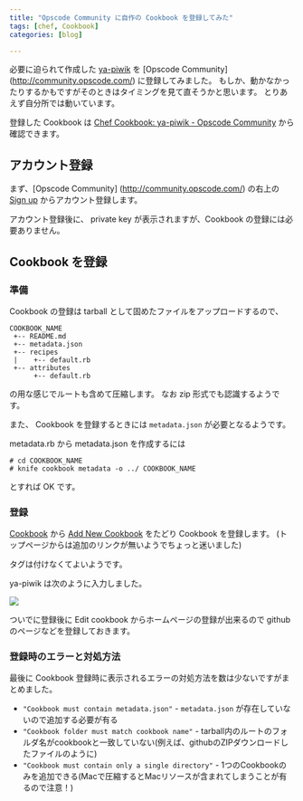 ```yaml
---
title: "Opscode Community に自作の Cookbook を登録してみた"
tags: [chef, Cookbook]
categories: [blog]

---
```


必要に迫られて作成した [ya-piwik][1] を \[Opscode Community\] (http://community.opscode.com/) に登録してみました。 もしか、動かなかったりするかもですがそのときはタイミングを見て直そうかと思います。 とりあえず自分所では動いています。

登録した Cookbook は [Chef Cookbook: ya-piwik - Opscode Community][2] から確認できます。

## アカウント登録

まず、\[Opscode Community\] (http://community.opscode.com/) の右上の [Sign up][3] からアカウント登録します。

アカウント登録後に、 private key が表示されますが、Cookbook の登録には必要ありません。

## Cookbook を登録

### 準備

Cookbook の登録は tarball として固めたファイルをアップロードするので、

    COOKBOOK_NAME
     +-- README.md
     +-- metadata.json
     +-- recipes
     |    +-- default.rb 
     +-- attributes
          +-- default.rb 
    

の用な感じでルートも含めて圧縮します。 なお zip 形式でも認識するようです。

また、 Cookbook を登録するときには `metadata.json` が必要となるようです。

metadata.rb から metadata.json を作成するには

    # cd COOKBOOK_NAME
    # knife cookbook metadata -o ../ COOKBOOK_NAME
    

とすれば OK です。

### 登録

[Cookbook][4] から [Add New Cookbook][5] をたどり Cookbook を登録します。 (トップページからは追加のリンクが無いようでちょっと迷いました)

タグは付けなくてよいようです。

ya-piwik は次のように入力しました。

![][6]

ついでに登録後に Edit cookbook からホームページの登録が出来るので github のページなどを登録しておきます。

### 登録時のエラーと対処方法

最後に Cookbook 登録時に表示されるエラーの対処方法を数は少ないですがまとめました。

  * `"Cookbook must contain metadata.json"` - `metadata.json` が存在していないので追加する必要が有る
  * `"Cookbook folder must match cookbook name"` - tarball内のルートのフォルダ名がcookbookと一致していない(例えば、githubのZIPダウンロードしたファイルのように)
  * `"Cookbook must contain only a single directory"` - 1つのCookbookのみを追加できる(Macで圧縮するとMacリソースが含まれてしまうことが有るので注意！)

 [1]: https://github.com/sharkpp-cookbooks/ya-piwik
 [2]: http://community.opscode.com/cookbooks/ya-piwik
 [3]: http://community.opscode.com/users/new
 [4]: http://community.opscode.com/cookbooks
 [5]: http://community.opscode.com/cookbooks/new
 [6]: /public/images/2014_0630_add_new_ya_piwik_field_fill.png